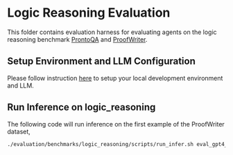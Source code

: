 # Logic Reasoning Evaluation

This folder contains evaluation harness for evaluating agents on the logic reasoning benchmark [ProntoQA](https://github.com/asaparov/prontoqa) and [ProofWriter](https://allenai.org/data/proofwriter).

## Setup Environment and LLM Configuration

Please follow instruction [here](../README.md#setup) to setup your local development environment and LLM.

## Run Inference on logic_reasoning
The following code will run inference on the first example of the ProofWriter dataset,

```bash
./evaluation/benchmarks/logic_reasoning/scripts/run_infer.sh eval_gpt4_1106_preview_llm ProofWriter
```
